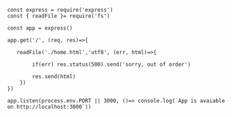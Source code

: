     const express = require('express')
    const { readFile }= require('fs')
    
    const app = express()
    
    app.get('/', (req, res)=>{
    
       readFile('./home.html','utf8', (err, html)=>{
            
            if(err) res.status(500).send('sorry, out of order')
    
            res.send(html)
        })
    })
    
    app.listen(process.env.PORT || 3000, ()=> console.log(`App is avaiable on http://localhost:3000`))